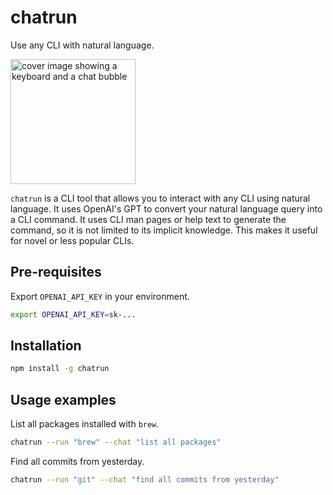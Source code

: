 # chatrun

Use any CLI with natural language.

<img src="https://github.com/falsa-dev/chatrun/assets/3000809/f4a24585-ed95-4974-bffe-cf4968713fad" width="200" alt="cover image showing a keyboard and a chat bubble"/>

`chatrun` is a CLI tool that allows you to interact with any CLI using natural language. It uses OpenAI's GPT to convert your natural language query into a CLI command. It uses CLI man pages or help text to generate the command, so it is not limited to its implicit knowledge. This makes it useful for novel or less popular CLIs.

## Pre-requisites

Export `OPENAI_API_KEY` in your environment.

```sh
export OPENAI_API_KEY=sk-...
```

## Installation

```sh
npm install -g chatrun
```

## Usage examples

List all packages installed with `brew`.

```sh
chatrun --run "brew" --chat "list all packages"
```

Find all commits from yesterday.

```sh
chatrun --run "git" --chat "find all commits from yesterday"
```
